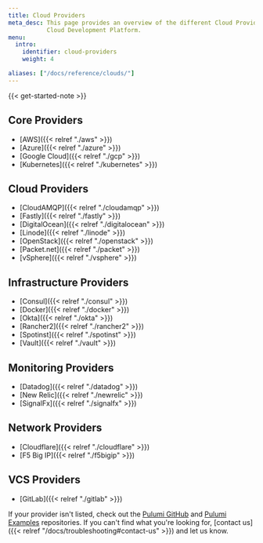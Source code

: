 ```yaml
---
title: Cloud Providers
meta_desc: This page provides an overview of the different Cloud Providers supported by the Pulumi
           Cloud Development Platform.
menu:
  intro:
    identifier: cloud-providers
    weight: 4

aliases: ["/docs/reference/clouds/"]
---
```


{{< get-started-note >}}

## Core Providers

* [AWS]({{< relref "./aws" >}})
* [Azure]({{< relref "./azure" >}})
* [Google Cloud]({{< relref "./gcp" >}})
* [Kubernetes]({{< relref "./kubernetes" >}})

## Cloud Providers

* [CloudAMQP]({{< relref "./cloudamqp" >}})
* [Fastly]({{< relref "./fastly" >}})
* [DigitalOcean]({{< relref "./digitalocean" >}})
* [Linode]({{< relref "./linode" >}})
* [OpenStack]({{< relref "./openstack" >}})
* [Packet.net]({{< relref "./packet" >}})
* [vSphere]({{< relref "./vsphere" >}})

## Infrastructure Providers

* [Consul]({{< relref "./consul" >}})
* [Docker]({{< relref "./docker" >}})
* [Okta]({{< relref "./okta" >}})
* [Rancher2]({{< relref "./rancher2" >}})
* [Spotinst]({{< relref "./spotinst" >}})
* [Vault]({{< relref "./vault" >}})

## Monitoring Providers

* [Datadog]({{< relref "./datadog" >}})
* [New Relic]({{< relref "./newrelic" >}})
* [SignalFx]({{< relref "./signalfx" >}})

## Network Providers

* [Cloudflare]({{< relref "./cloudflare" >}})
* [F5 Big IP]({{< relref "./f5bigip" >}})

## VCS Providers

* [GitLab]({{< relref "./gitlab" >}})

If your provider isn't listed, check out the [Pulumi GitHub](https://github.com/pulumi) and
[Pulumi Examples](https://github.com/pulumi/examples) repositories. If you can't find what you're looking for, [contact us]({{< relref "/docs/troubleshooting#contact-us" >}}) and let us know.
